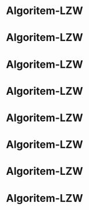 # Algoritem-LZW
# Algoritem-LZW
# Algoritem-LZW
# Algoritem-LZW
# Algoritem-LZW
# Algoritem-LZW
# Algoritem-LZW
# Algoritem-LZW
